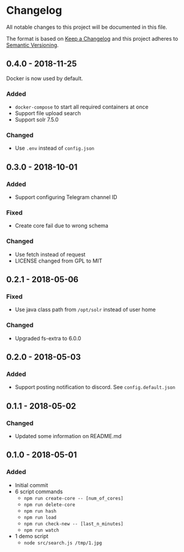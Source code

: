 # Changelog
All notable changes to this project will be documented in this file.

The format is based on [Keep a Changelog](http://keepachangelog.com/en/1.0.0/)
and this project adheres to [Semantic Versioning](http://semver.org/spec/v2.0.0.html).

## 0.4.0 - 2018-11-25
Docker is now used by default.
### Added
- `docker-compose` to start all required containers at once
- Support file upload search
- Support solr 7.5.0

### Changed
- Use `.env` instead of `config.json`

## 0.3.0 - 2018-10-01
### Added
- Support configuring Telegram channel ID

### Fixed
- Create core fail due to wrong schema

### Changed
- Use fetch instead of request
- LICENSE changed from GPL to MIT

## 0.2.1 - 2018-05-06
### Fixed
- Use java class path from `/opt/solr` instead of user home

### Changed
- Upgraded fs-extra to 6.0.0

## 0.2.0 - 2018-05-03
### Added
- Support posting notification to discord. See `config.default.json`

## 0.1.1 - 2018-05-02
### Changed
- Updated some information on README.md

## 0.1.0 - 2018-05-01
### Added
- Initial commit
- 6 script commands
  - `npm run create-core -- [num_of_cores]`
  - `npm run delete-core`
  - `npm run hash`
  - `npm run load`
  - `npm run check-new -- [last_n_minutes]`
  - `npm run watch`
- 1 demo script
  - `node src/search.js /tmp/1.jpg`
